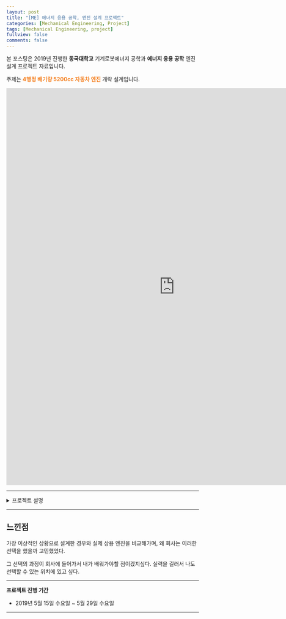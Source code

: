 ```yaml
---
layout: post
title: "[ME] 에너지 응용 공학, 엔진 설계 프로젝트"
categories: [Mechanical Engineering, Project]
tags: [Mechanical Engineering, project]
fullview: false
comments: false
---
```


본 포스팅은 2019년 진행한 **동국대학교** 기계로봇에너지 공학과 **에너지 응용 공학** 엔진 설계 프로젝트 자료입니다.

주제는 **<span style="color:#F58224">4행정 배기량 5200cc 자동차 엔진</span>** 개략 설계입니다.

<iframe src="https://onedrive.live.com/embed?cid=ADFD1CC231D5D8DA&resid=ADFD1CC231D5D8DA%218224&authkey=AByoGxqcs-_EueU&em=2" width="880" height="1040" frameborder="0" scrolling="no"></iframe>

---

<details>
<summary>프로젝트 설명</summary>
<div markdown="1">

## 프로젝트 요약

엔진의 특성을 이해하여 엔진을 설계하고 실제 상용 화 된 차의 엔진들 중 하나와 비교하여 효율을 올릴 수 있는 방안을 토의한다.

또한 실린더 수, 보어와 행정, 압축비, 흡입 공기밀도, 공연비, 마찰계수의 인자들을 변화시켜 최고출력을 낼 수 있는 엔진을 설계한다.

</div>
</details>

---

## 느낀점

가장 이상적인 상황으로 설계한 경우와 실제 상용 엔진을 비교해가며, 왜 회사는 이러한 선택을 했을까 고민했었다.

그 선택의 과정이 회사에 들어가서 내가 배워가야할 점이겠지싶다. 실력을 길러서 나도 선택할 수 있는 위치에 있고 싶다.

---

**프로젝트 진행 기간**
- 2019년 5월 15일 수요일 ~ 5월 29일 수요일

---